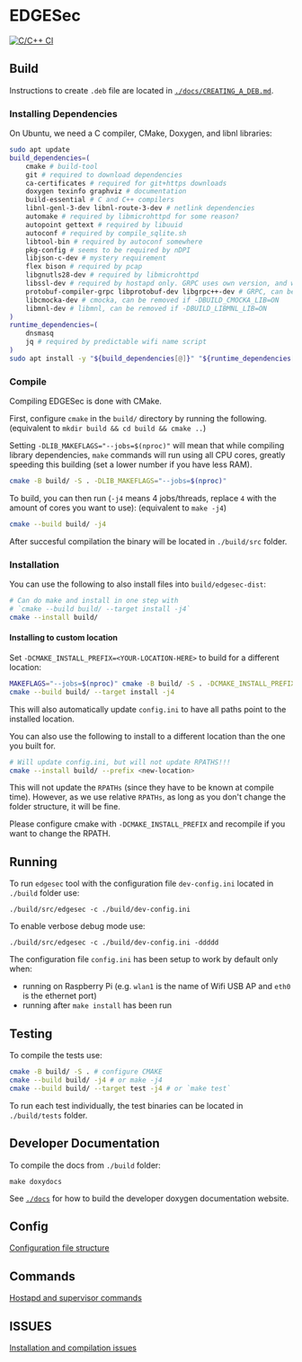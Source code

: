 # EDGESec
[![C/C++ CI](https://github.com/nqminds/EDGESec/workflows/C/C++%20CI/badge.svg?branch=main)](https://github.com/nqminds/EDGESec/actions?query=workflow%3A%22Github+Pages%22)

## Build

Instructions to create `.deb` file are located in
[`./docs/CREATING_A_DEB.md`](./docs/CREATING_A_DEB.md).

### Installing Dependencies

On Ubuntu, we need a C compiler, CMake, Doxygen, and libnl libraries:

```bash
sudo apt update
build_dependencies=(
    cmake # build-tool
    git # required to download dependencies
    ca-certificates # required for git+https downloads
    doxygen texinfo graphviz # documentation
    build-essential # C and C++ compilers
    libnl-genl-3-dev libnl-route-3-dev # netlink dependencies
    automake # required by libmicrohttpd for some reason?
    autopoint gettext # required by libuuid
    autoconf # required by compile_sqlite.sh
    libtool-bin # required by autoconf somewhere
    pkg-config # seems to be required by nDPI
    libjson-c-dev # mystery requirement
    flex bison # required by pcap
    libgnutls28-dev # required by libmicrohttpd
    libssl-dev # required by hostapd only. GRPC uses own version, and we compile OpenSSL 3 for EDGESec
    protobuf-compiler-grpc libprotobuf-dev libgrpc++-dev # GRPC, can be removed if -DBUILD_GRPC_LIB=ON
    libcmocka-dev # cmocka, can be removed if -DBUILD_CMOCKA_LIB=ON
    libmnl-dev # libmnl, can be removed if -DBUILD_LIBMNL_LIB=ON
)
runtime_dependencies=(
    dnsmasq
    jq # required by predictable wifi name script
)
sudo apt install -y "${build_dependencies[@]}" "${runtime_dependencies[@]}"
```

### Compile

Compiling EDGESec is done with CMake.

First, configure `cmake` in the `build/` directory by running the following.
(equivalent to `mkdir build && cd build && cmake ..`)

Setting `-DLIB_MAKEFLAGS="--jobs=$(nproc)"` will mean
that while compiling library dependencies,
`make` commands will run using all CPU cores, greatly speeding
this building (set a lower number if you have less RAM).

```bash
cmake -B build/ -S . -DLIB_MAKEFLAGS="--jobs=$(nproc)"
```

To build, you can then run (`-j4` means 4 jobs/threads, replace `4` with the amount of cores you want to use):
(equivalent to `make -j4`)

```bash
cmake --build build/ -j4
```

After succesful compilation the binary will be located in ```./build/src``` folder.

### Installation

You can use the following to also install files into `build/edgesec-dist`:

```bash
# Can do make and install in one step with
# `cmake --build build/ --target install -j4`
cmake --install build/
```

#### Installing to custom location

Set `-DCMAKE_INSTALL_PREFIX=<YOUR-LOCATION-HERE>` to build for a different location:

```bash
MAKEFLAGS="--jobs=$(nproc)" cmake -B build/ -S . -DCMAKE_INSTALL_PREFIX=/tmp/example-build
cmake --build build/ --target install -j4
```

This will also automatically update `config.ini` to have all paths point to the installed location.

You can also use the following to install to a different location than the one you built for.

```bash
# Will update config.ini, but will not update RPATHS!!!
cmake --install build/ --prefix <new-location>
```

This will not update the `RPATHs` (since they have to be known at compile time).
However, as we use relative `RPATHs`, as long as you don't change the folder structure,
it will be fine.

Please configure cmake with `-DCMAKE_INSTALL_PREFIX` and recompile if you want to change the RPATH.

## Running

To run ```edgesec``` tool with the configuration file ```dev-config.ini``` located in ```./build``` folder use:

```console
./build/src/edgesec -c ./build/dev-config.ini
```

To enable verbose debug mode use:
```console
./build/src/edgesec -c ./build/dev-config.ini -ddddd
```

The configuration file `config.ini` has been setup to work by default only when:
  - running on Raspberry Pi (e.g. `wlan1` is the name of Wifi USB AP and `eth0` is the ethernet port)
  - running after `make install` has been run

## Testing

To compile the tests use:

```bash
cmake -B build/ -S . # configure CMAKE
cmake --build build/ -j4 # or make -j4
cmake --build build/ --target test -j4 # or `make test`
```

To run each test individually, the test binaries can be located in ```./build/tests``` folder.

## Developer Documentation

To compile the docs from ```./build``` folder:

```console
make doxydocs
```

See [`./docs`](./docs) for how to build the developer doxygen documentation website.

## Config
[Configuration file structure](./docs/CONFIG.md)

## Commands
[Hostapd and supervisor commands](./docs/COMMANDS.md)

## ISSUES
[Installation and compilation issues](./docs/ISSUES.md)
